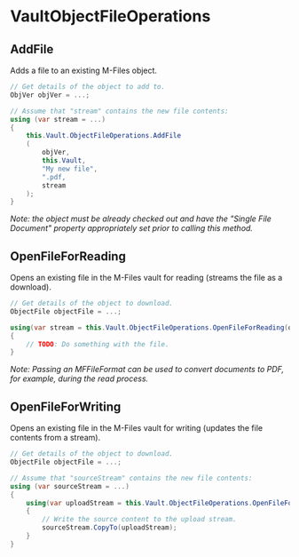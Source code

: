 ﻿# VaultObjectFileOperations

## AddFile

Adds a file to an existing M-Files object.

```csharp
// Get details of the object to add to.
ObjVer objVer = ...;

// Assume that "stream" contains the new file contents:
using (var stream = ...)
{
    this.Vault.ObjectFileOperations.AddFile
    (
        objVer,
        this.Vault,
        "My new file",
        ".pdf,
        stream
    );
}
```

*Note: the object must be already checked out and have the "Single File Document" property appropriately set prior to calling this method.*

## OpenFileForReading

Opens an existing file in the M-Files vault for reading (streams the file as a download).

```csharp
// Get details of the object to download.
ObjectFile objectFile = ...;

using(var stream = this.Vault.ObjectFileOperations.OpenFileForReading(objectFile, this.Vault))
{
    // TODO: Do something with the file.
}
```

*Note: Passing an MFFileFormat can be used to convert documents to PDF, for example, during the read process.*

## OpenFileForWriting

Opens an existing file in the M-Files vault for writing (updates the file contents from a stream).

```csharp
// Get details of the object to download.
ObjectFile objectFile = ...;

// Assume that "sourceStream" contains the new file contents:
using (var sourceStream = ...)
{
    using(var uploadStream = this.Vault.ObjectFileOperations.OpenFileForWriting(objectFile, this.Vault))
    {
        // Write the source content to the upload stream.
        sourceStream.CopyTo(uploadStream);
    }
}
```
